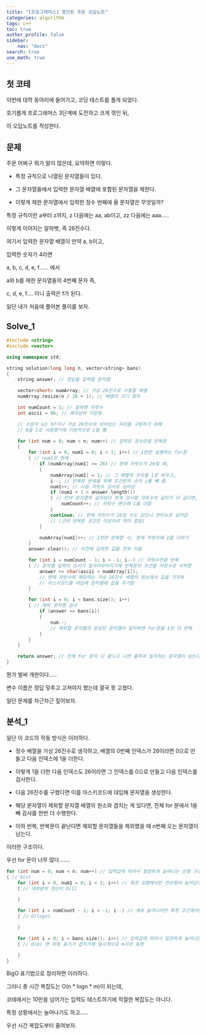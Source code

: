 ```yaml
---
title: "[프로그래머스] 봉인된 주문 오답노트"
categories: algorithm
tags: c++
toc: true
author_profile: false
sidebar:
    nav: "docs"
search: true
use_math: true
---
```


## 첫 코테

이번에 대학 동아리에 들어가고, 코딩 테스트를 풀게 되었다.

호기롭게 프로그래머스 3단계에 도전하고 크게 꺾인 뒤, 

이 오답노트를 작성한다.

## 문제

주문 어쩌구 뭐가 말이 많은데, 요약하면 이렇다.

- 특정 규칙으로 나열된 문자열들이 있다.

- 그 문자열들에서 입력한 문자열 배열에 포함된 문자열을 제한다.

- 이렇게 제한 문자열에서 입력한 정수 번째에 올 문자열은 무엇일까?

특정 규칙이란 a부터 z까지, z 다음에는 aa, ab이고, zz 다음에는 aaa.....

이렇게 이어지는 알파벳, 즉 26진수다.

여기서 입력한 문자열 배열이 만약 a, b이고,

입력한 숫자가 4라면

a, b, c, d, e, f...... 에서

a와 b를 제한 문자열들의 4번째 문자 즉,

c, d, e, f.... 이니 출력은 f가 된다.

일단 내가 처음에 풀어본 풀이를 보자.


## Solve_1

```c++
#include <string>
#include <vector>

using namespace std;

string solution(long long n, vector<string> bans) 
{
    string answer; // 정답을 입력할 문자열

    vector<short> numArray; // 가상 26진수로 사용할 배열
    numArray.resize(n / 26 + 1); // 배열의 크기 정의

    int numCount = 1; // 알파벳 자릿수
    int ascii = 96; // 매직넘버 지양용

    // 소문자 a는 97이나 가상 26진수의 비어있는 자리를 구분하기 위해 
    // 0을 1로 사용했기에 기본적으로 1을 뺌

    for (int num = 0; num < n; num++) // 입력된 정수만큼 반복문
    {
        for (int i = 0, num1 = 0; i < 1; i++) // 1번만 실행하는 for문
        { // num1은 현재 
            if (numArray[num1] >= 26) // 현재 자릿수가 26일 때,
            {
                numArray[num1] = 1; // 그 배열의 숫자를 1로 바꾸고,
                i--; // 반복문 반복을 위해 조건문의 숫자 i를 빼 줌
                num1++; // 다음 자릿수 검사로 넘어감
                if (num1 + 1 > answer.length()) 
                { // 만약 문자열의 길이보다 현재 검사할 자릿수의 길이가 더 길다면,
                    numCount++; // 자릿수 변수에 1을 더함
                }
                continue; // 현재 자릿수가 26일 수도 있으니 컨티뉴로 넘어감
                // (근데 반복문 조건은 이상이라 의미 없음)
            }

            numArray[num1]++; // 1번만 반복할 시, 현재 자릿수에 1을 더하기
        }
        answer.clear(); // 이전에 입력한 값을 전부 지움

        for (int i = numCount - 1; i > -1; i--) // 자릿수만큼 반복
        { // 문자열 입력의 순서가 앞자리부터이기에 반복문의 조건을 자릿수로 시작함
            answer += char(ascii + numArray[i]);
            // 현재 자릿수에 해당하는 가상 26진수 배열의 원소에서 값을 가져와
            // 아스키코드를 대입해 문자열에 값을 추가함
        }

        for (int i = 0; i < bans.size(); i++) 
        { // 제외 문자열 검사
            if (answer == bans[i])
            {
                num--;
                // 제외할 문자열과 완성된 문자열이 일치하면 for문을 1번 더 반복
            }
        }
    }

    return answer; // 전체 for 문이 다 끝나고 나면 출력과 일치하는 문자열이 남는다
}
```

뭔가 벌써 개판이다.....

변수 이름은 정답 맞추고 고쳐야지 했는데 결국 못 고쳤다.

일단 문제를 차근차근 짚어보자.

## 분석_1

일단 이 코드의 작동 방식은 이러하다.

- 정수 배열을 가상 26진수로 생각하고, 배열의 0번째 인덱스가 26이라면 0으로 만들고 다음 인덱스에 1을 더한다.

- 이렇게 1을 더한 다음 인덱스도 26이라면 그 인덱스를 0으로 만들고 다음 인덱스를 검사한다.

- 다음 26진수를 구했다면 이를 아스키코드에 대입해 문자열을 생성한다.

- 해당 문자열이 제외할 문자열 배열의 원소와 겹치는 게 있다면, 전체 for 문에서 1을 빼 검사를 한번 더 수행한다.

- 이하 반복, 반복문이 끝난다면 제외할 문자열들을 제외했을 때 n번째 오는 문자열이 남는다.

이러한 구조이다.

우선 for 문이 너무 많다.......

```c++
for (int num = 0; num < n; num++) // 입력값에 따라서 일정하게 늘어나는 선형 구조
{ // O(n)
    for (int i = 0, num1 = 0; i < 1; i++) // 특정 상황에서만 연산량이 늘어났다가 줄어드는 구조
    { // 대부분의 연산이 O(1)

    }

    for (int i = numCount - 1; i > -1; i--) // 계속 늘어나지만 특정 조건에서만 연산량이 증가하는 로그 구조
    { // O(logn)

    }

    for (int i = 0; i < bans.size(); i++) // 입력값에 따라서 일정하게 늘어나는 선형 구조 
    { // O(m) 맨 위와 표기가 겹치기에 일시적으로 m이라 표현

    }
}
```

BigO 표기법으로 정리하면 이러하다.

그러니 총 시간 복잡도는 O(n * logn * m)이 되는데,

코테에서는 10만을 넘어가는 입력도 테스트하기에 적절한 복잡도는 아니다.

특정 상황에서는 늘어나기도 하고.....

우선 시간 복잡도부터 줄여보자.